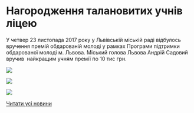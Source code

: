 # Нагородження талановитих учнів ліцею

У четвер 23 листопада 2017 року у Львівській міській раді відбулось вручення премій обдарованій молоді у рамках Програми підтримки обдарованої молоді м. Львова. Міський голова Львова Андрій Садовий вручив  найкращим учням премії по 10 тис грн.


![](/images/blog/нагородження-талановитих-учнів-ліцею/premiji1.jpg)



![](/images/blog/нагородження-талановитих-учнів-ліцею/premiji.jpg)



![](/images/blog/нагородження-талановитих-учнів-ліцею/premiji2.jpg)


[Читати усі новини](/news)

